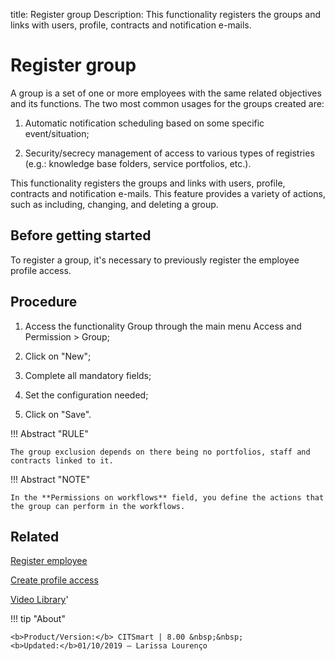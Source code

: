 title: Register group
Description: This functionality registers the groups and links with users, profile, contracts and notification e-mails.
# Register group

A group is a set of one or more employees with the same related objectives and its functions.
The two most common usages for the groups created are:

1.	Automatic notification scheduling based on some specific event/situation;

2.	Security/secrecy management of access to various types of registries (e.g.: knowledge base folders, service portfolios, etc.).

This functionality registers the groups and links with users, profile, contracts and notification e-mails.
This feature provides a variety of actions, such as including, changing, and deleting a group.

Before getting started
--------------------------

To register a group, it's necessary to previously register the employee profile
access.

Procedure
-------------

1.  Access the functionality Group through the main menu Access and Permission
    \> Group;

2.  Click on "New";

3.  Complete all mandatory fields;

4.  Set the configuration needed;

5.  Click on "Save".


!!! Abstract "RULE"

    The group exclusion depends on there being no portfolios, staff and
    contracts linked to it.
    
!!! Abstract "NOTE"
    
    In the **Permissions on workflows** field, you define the actions that the group can perform in the workflows.
    

Related
-----------

[Register employee](/en-us/citsmart-platform-8/initial-settings/access-settings/user/register-employee.html)

[Create profile access](/en-us/citsmart-platform-8/initial-settings/access-settings/profile/create-profile-access.html)

<i class='fa fa-youtube-play  fa-2x' style='color:#97ce17;vertical-align: middle;'> </i> [Video Library](https://www.youtube.com/playlist?list=PLB5qK2uzf2ROVt1SUUxco2tWF8E99_eva)'

!!! tip "About"

    <b>Product/Version:</b> CITSmart | 8.00 &nbsp;&nbsp;
    <b>Updated:</b>01/10/2019 – Larissa Lourenço
